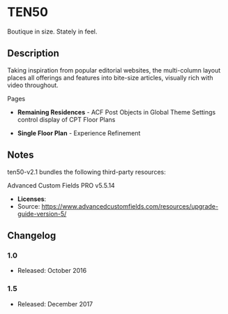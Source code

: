 # TEN50

Boutique in size. Stately in feel.

## Description
Taking inspiration from popular editorial websites, the multi-column layout places all offerings and features into bite-size articles, visually rich with video throughout.

Pages 

- **Remaining Residences** - ACF Post Objects in Global Theme Settings control display of CPT Floor Plans

- **Single Floor Plan** - Experience Refinement


## Notes

ten50-v2.1 bundles the following third-party resources:


Advanced Custom Fields PRO v5.5.14

* **Licenses**: 
* Source: https://www.advancedcustomfields.com/resources/upgrade-guide-version-5/

## Changelog

### 1.0
* Released: October 2016

### 1.5
* Released: December 2017

